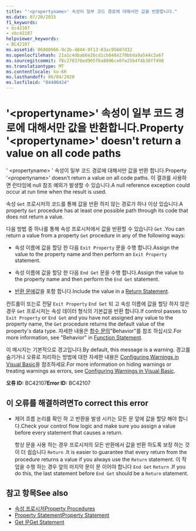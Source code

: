 ```yaml
---
title: "'<propertyname>' 속성이 일부 코드 경로에 대해서만 값을 반환합니다."
ms.date: 07/20/2015
f1_keywords:
- bc42107
- vbc42107
helpviewer_keywords:
- BC42107
ms.assetid: 06800966-9c3b-4844-9f13-83ac95607d32
ms.openlocfilehash: 21a1c4dbab6e26cd1cb848e270bbda9a544c2a67
ms.sourcegitcommit: f8c270376ed905f6a8896ce0fe25b4f4b38ff498
ms.translationtype: MT
ms.contentlocale: ko-KR
ms.lasthandoff: 06/04/2020
ms.locfileid: "84400424"
---
```

# <a name="property-propertyname-doesnt-return-a-value-on-all-code-paths"></a><span data-ttu-id="3eb8c-102">'\<propertyname>' 속성이 일부 코드 경로에 대해서만 값을 반환합니다.</span><span class="sxs-lookup"><span data-stu-id="3eb8c-102">Property '\<propertyname>' doesn't return a value on all code paths</span></span>
<span data-ttu-id="3eb8c-103">' \<propertyname> ' 속성이 일부 코드 경로에 대해서만 값을 반환 합니다.</span><span class="sxs-lookup"><span data-stu-id="3eb8c-103">Property '\<propertyname>' doesn't return a value on all code paths.</span></span> <span data-ttu-id="3eb8c-104">이 결과를 사용하면 런타임에 null 참조 예외가 발생할 수 있습니다.</span><span class="sxs-lookup"><span data-stu-id="3eb8c-104">A null reference exception could occur at run time when the result is used.</span></span>  
  
 <span data-ttu-id="3eb8c-105">속성 `Get` 프로시저의 코드를 통해 값을 반환 하지 않는 경로가 하나 이상 있습니다.</span><span class="sxs-lookup"><span data-stu-id="3eb8c-105">A property `Get` procedure has at least one possible path through its code that does not return a value.</span></span>  
  
 <span data-ttu-id="3eb8c-106">다음 방법 중 하나를 통해 속성 프로시저에서 값을 반환할 수 있습니다 `Get` .</span><span class="sxs-lookup"><span data-stu-id="3eb8c-106">You can return a value from a property `Get` procedure in any of the following ways:</span></span>  
  
- <span data-ttu-id="3eb8c-107">속성 이름에 값을 할당 한 다음 `Exit Property` 문을 수행 합니다.</span><span class="sxs-lookup"><span data-stu-id="3eb8c-107">Assign the value to the property name and then perform an `Exit Property` statement.</span></span>  
  
- <span data-ttu-id="3eb8c-108">속성 이름에 값을 할당 한 다음 `End Get` 문을 수행 합니다.</span><span class="sxs-lookup"><span data-stu-id="3eb8c-108">Assign the value to the property name and then perform the `End Get` statement.</span></span>  
  
- <span data-ttu-id="3eb8c-109">[반환 문에](../statements/return-statement.md)값을 포함 합니다.</span><span class="sxs-lookup"><span data-stu-id="3eb8c-109">Include the value in a [Return Statement](../statements/return-statement.md).</span></span>  
  
 <span data-ttu-id="3eb8c-110">컨트롤이 또는로 전달 `Exit Property` `End Get` 되 고 속성 이름에 값을 할당 하지 않은 경우 `Get` 프로시저는 속성 데이터 형식의 기본값을 반환 합니다.</span><span class="sxs-lookup"><span data-stu-id="3eb8c-110">If control passes to `Exit Property` or `End Get` and you have not assigned any value to the property name, the `Get` procedure returns the default value of the property's data type.</span></span> <span data-ttu-id="3eb8c-111">자세한 내용은 [함수 문의](../statements/function-statement.md)"Behavior"를 참조 하십시오.</span><span class="sxs-lookup"><span data-stu-id="3eb8c-111">For more information, see "Behavior" in [Function Statement](../statements/function-statement.md).</span></span>  
  
 <span data-ttu-id="3eb8c-112">이 메시지는 기본적으로 경고입니다.</span><span class="sxs-lookup"><span data-stu-id="3eb8c-112">By default, this message is a warning.</span></span> <span data-ttu-id="3eb8c-113">경고를 숨기거나 오류로 처리하는 방법에 대한 자세한 내용은 [Configuring Warnings in Visual Basic](/visualstudio/ide/configuring-warnings-in-visual-basic)을 참조하세요.</span><span class="sxs-lookup"><span data-stu-id="3eb8c-113">For more information on hiding warnings or treating warnings as errors, see [Configuring Warnings in Visual Basic](/visualstudio/ide/configuring-warnings-in-visual-basic).</span></span>  
  
 <span data-ttu-id="3eb8c-114">**오류 ID:** BC42107</span><span class="sxs-lookup"><span data-stu-id="3eb8c-114">**Error ID:** BC42107</span></span>  
  
## <a name="to-correct-this-error"></a><span data-ttu-id="3eb8c-115">이 오류를 해결하려면</span><span class="sxs-lookup"><span data-stu-id="3eb8c-115">To correct this error</span></span>  
  
- <span data-ttu-id="3eb8c-116">제어 흐름 논리를 확인 하 고 반환을 발생 시키는 모든 문 앞에 값을 할당 해야 합니다.</span><span class="sxs-lookup"><span data-stu-id="3eb8c-116">Check your control flow logic and make sure you assign a value before every statement that causes a return.</span></span>  
  
     <span data-ttu-id="3eb8c-117">항상 문을 사용 하는 경우 프로시저의 모든 반환에서 값을 반환 하도록 보장 하는 것이 더 쉽습니다 `Return` .</span><span class="sxs-lookup"><span data-stu-id="3eb8c-117">It is easier to guarantee that every return from the procedure returns a value if you always use the `Return` statement.</span></span> <span data-ttu-id="3eb8c-118">이 작업을 수행 하는 경우 앞의 마지막 문이 문 이어야 합니다 `End Get` `Return` .</span><span class="sxs-lookup"><span data-stu-id="3eb8c-118">If you do this, the last statement before `End Get` should be a `Return` statement.</span></span>  
  
## <a name="see-also"></a><span data-ttu-id="3eb8c-119">참고 항목</span><span class="sxs-lookup"><span data-stu-id="3eb8c-119">See also</span></span>

- [<span data-ttu-id="3eb8c-120">속성 프로시저</span><span class="sxs-lookup"><span data-stu-id="3eb8c-120">Property Procedures</span></span>](../../programming-guide/language-features/procedures/property-procedures.md)
- [<span data-ttu-id="3eb8c-121">Property Statement</span><span class="sxs-lookup"><span data-stu-id="3eb8c-121">Property Statement</span></span>](../statements/property-statement.md)
- [<span data-ttu-id="3eb8c-122">Get 문</span><span class="sxs-lookup"><span data-stu-id="3eb8c-122">Get Statement</span></span>](../statements/get-statement.md)
